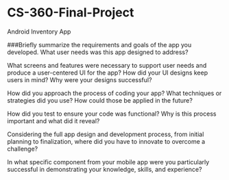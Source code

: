 # CS-360-Final-Project
Android Inventory App


###Briefly summarize the requirements and goals of the app you developed. What user needs was this app designed to address?


What screens and features were necessary to support user needs and produce a user-centered UI for the app? How did your UI designs keep users in mind? Why were your designs successful?


How did you approach the process of coding your app? What techniques or strategies did you use? How could those be applied in the future?


How did you test to ensure your code was functional? Why is this process important and what did it reveal?


Considering the full app design and development process, from initial planning to finalization, where did you have to innovate to overcome a challenge?


In what specific component from your mobile app were you particularly successful in demonstrating your knowledge, skills, and experience?

